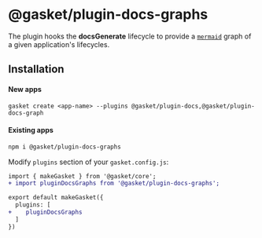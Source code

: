 # @gasket/plugin-docs-graphs

The plugin hooks the **docsGenerate** lifecycle to provide a [`mermaid`] graph
of a given application's lifecycles.

## Installation

#### New apps

```
gasket create <app-name> --plugins @gasket/plugin-docs,@gasket/plugin-docs-graph
```

#### Existing apps

```sh
npm i @gasket/plugin-docs-graphs
```

Modify `plugins` section of your `gasket.config.js`:

```diff
import { makeGasket } from '@gasket/core';
+ import pluginDocsGraphs from '@gasket/plugin-docs-graphs';

export default makeGasket({
  plugins: [
+    pluginDocsGraphs
  ]
})
```

[`mermaid`]: https://mermaid-js.github.io/mermaid/#/
